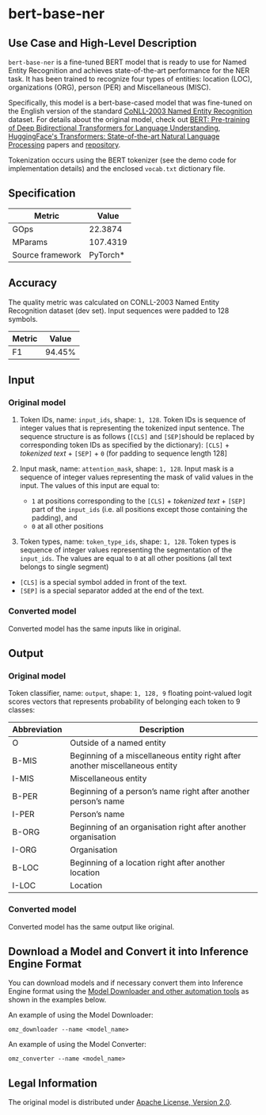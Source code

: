 # bert-base-ner

## Use Case and High-Level Description

`bert-base-ner` is a fine-tuned BERT model that is ready to use for Named Entity Recognition and achieves state-of-the-art performance for the NER task. It has been trained to recognize four types of entities: location (LOC), organizations (ORG), person (PER) and Miscellaneous (MISC).

Specifically, this model is a bert-base-cased model that was fine-tuned on the English version of the standard [CoNLL-2003 Named Entity Recognition](https://www.aclweb.org/anthology/W03-0419) dataset.
For details about the original model, check out
[BERT: Pre-training of Deep Bidirectional Transformers for Language Understanding](https://arxiv.org/abs/1810.04805),
[HuggingFace's Transformers: State-of-the-art Natural Language Processing](https://arxiv.org/abs/1910.03771) papers and [repository](https://github.com/huggingface/transformers).

Tokenization occurs using the BERT tokenizer (see the demo code for implementation details) and the enclosed `vocab.txt` dictionary file.

## Specification

| Metric            | Value                 |
|-------------------|-----------------------|
| GOps              | 22.3874               |
| MParams           | 107.4319              |
| Source framework  | PyTorch\*             |


## Accuracy

The quality metric was calculated on CONLL-2003 Named Entity Recognition dataset (dev set). Input sequences were padded to 128 symbols.

| Metric                    | Value         |
|---------------------------|---------------|
| F1                        |        94.45% |

## Input

### Original model

1. Token IDs, name: `input_ids`, shape: `1, 128`.
Token IDs is sequence of integer values that is representing the tokenized input sentence.
The sequence structure is as follows (`[CLS]` and `[SEP]`should be replaced by corresponding token IDs
as specified by the dictionary):
`[CLS]` + *tokenized text* + `[SEP]` + `0` (for padding to sequence length 128]

2. Input mask, name: `attention_mask`, shape: `1, 128`.
Input mask is a sequence of integer values representing the mask of valid values in the input.
The values of this input are equal to:
    * `1` at positions corresponding to the `[CLS]` + *tokenized text* + `[SEP]` part of the `input_ids`  (i.e. all positions except those containing the padding), and
    * `0` at all other positions

3. Token types,  name: `token_type_ids`, shape: `1, 128`.
Token types is sequence of integer values representing the segmentation of the `input_ids`.
The values are equal to `0` at all other positions (all text belongs to single segment)

* `[CLS]` is a special symbol added in front of the text.
* `[SEP]` is a special separator added at the end of the text.

### Converted model

 Converted model has the same inputs like in original.

## Output

### Original model

Token classifier, name: `output`, shape: `1, 128, 9`
floating point-valued logit scores vectors that represents probability of belonging each token to 9 classes:

| Abbreviation| Description                                                                  |
| ----------- | ---------------------------------------------------------------------------- |
| O           | Outside of a named entity                                                    |
| B-MIS       | Beginning of a miscellaneous entity right after another miscellaneous entity |
| I-MIS       | Miscellaneous entity                                                         |
| B-PER       | Beginning of a person’s name right after another person’s name               |
| I-PER       | Person’s name                                                                |
| B-ORG       | Beginning of an organisation right after another organisation                |
| I-ORG       | Organisation                                                                 |
| B-LOC       | Beginning of a location right after another location                         |
| I-LOC       | Location                                                                     |

### Converted model

Converted model has the same output like original.

## Download a Model and Convert it into Inference Engine Format

You can download models and if necessary convert them into Inference Engine format using the [Model Downloader and other automation tools](../../../tools/model_tools/README.md) as shown in the examples below.

An example of using the Model Downloader:
```
omz_downloader --name <model_name>
```

An example of using the Model Converter:
```
omz_converter --name <model_name>
```

## Legal Information

The original model is distributed under [Apache License, Version 2.0](https://raw.githubusercontent.com/huggingface/transformers/master/LICENSE).
